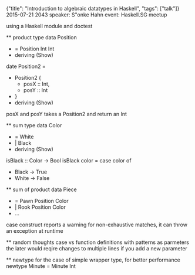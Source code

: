 {"title": "Introduction to algebraic datatypes in Haskell", "tags": ["talk"]}
2015-07-21 2043
speaker: S\"onke Hahn
event: Haskell.SG meetup

using a Haskell module and doctest

** product type
data Position
* = Position Int Int
* deriving (Show)

date Position2 =
* Position2 {
    * posX :: Int,
    * posY :: Int
* }
* deriving (Show)

posX and posY takes a Position2 and return an Int

** sum type
data Color
* = White
* | Black
* deriving (Show)

isBlack :: Color -> Bool
isBlack color = case color of
* Black -> True
* White -> False

** sum of product
data Piece
* = Pawn Position Color
* | Rook Position Color
* ...

case construct reports a warning for non-exhaustive matches, it can
throw an exception at runtime

** random thoughts
case vs function definitions with patterns as parmeters
the later would reqire changes to multiple lines if you add a new parameter

** newtype
for the case of simple wrapper type, for better performance
newtype Minute = Minute Int
